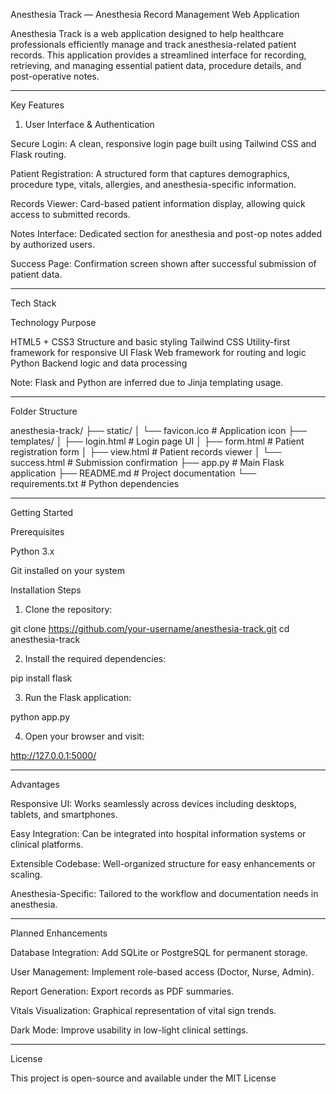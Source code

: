 Anesthesia Track — Anesthesia Record Management Web Application

Anesthesia Track is a web application designed to help healthcare professionals efficiently manage and track anesthesia-related patient records. This application provides a streamlined interface for recording, retrieving, and managing essential patient data, procedure details, and post-operative notes.


---

Key Features

1. User Interface & Authentication

Secure Login: A clean, responsive login page built using Tailwind CSS and Flask routing.

Patient Registration: A structured form that captures demographics, procedure type, vitals, allergies, and anesthesia-specific information.

Records Viewer: Card-based patient information display, allowing quick access to submitted records.

Notes Interface: Dedicated section for anesthesia and post-op notes added by authorized users.

Success Page: Confirmation screen shown after successful submission of patient data.



---

Tech Stack

Technology	Purpose

HTML5 + CSS3	Structure and basic styling
Tailwind CSS	Utility-first framework for responsive UI
Flask	Web framework for routing and logic
Python	Backend logic and data processing


Note: Flask and Python are inferred due to Jinja templating usage.


---

Folder Structure

anesthesia-track/
├── static/
│   └── favicon.ico               # Application icon
├── templates/
│   ├── login.html                # Login page UI
│   ├── form.html                 # Patient registration form
│   ├── view.html                 # Patient records viewer
│   └── success.html              # Submission confirmation
├── app.py                        # Main Flask application
├── README.md                     # Project documentation
└── requirements.txt              # Python dependencies


---

Getting Started

Prerequisites

Python 3.x

Git installed on your system


Installation Steps

1. Clone the repository:

git clone https://github.com/your-username/anesthesia-track.git
cd anesthesia-track


2. Install the required dependencies:

pip install flask


3. Run the Flask application:

python app.py


4. Open your browser and visit:

http://127.0.0.1:5000/




---

Advantages

Responsive UI: Works seamlessly across devices including desktops, tablets, and smartphones.

Easy Integration: Can be integrated into hospital information systems or clinical platforms.

Extensible Codebase: Well-organized structure for easy enhancements or scaling.

Anesthesia-Specific: Tailored to the workflow and documentation needs in anesthesia.



---

Planned Enhancements

Database Integration: Add SQLite or PostgreSQL for permanent storage.

User Management: Implement role-based access (Doctor, Nurse, Admin).

Report Generation: Export records as PDF summaries.

Vitals Visualization: Graphical representation of vital sign trends.

Dark Mode: Improve usability in low-light clinical settings.



---

License

This project is open-source and available under the MIT License
